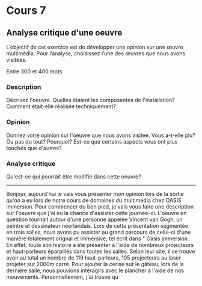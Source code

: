 # Cours 7
## Analyse critique d'une oeuvre

L’objectif de cet exercice est de développer une opinion sur une œuvre multimédia. Pour l’analyse, choisissez l’une des œuvres que nous avons visitées. 

Entre 300 et 400 mots. 

### Description
Décrivez l'oeuvre. Quelles étaient les composantes de l'installation? Comment était-elle réalisée techniquement? 

### Opinion
Donnez votre opinion sur l'oeuvre que nous avons visitée. Vous a-t-elle plu? Ou pas du tout? Pourquoi? Est-ce que certains aspects vous ont plus touchés que d'autres? 

### Analyse critique
Qu'est-ce qui pourrait être modifié dans cette oeuvre? 
_______________________________________________________________________________________________________________________________________________________________________

Bonjour, aujourd'hui je vais vous présenter mon opinion lors de la sortie qu'on a eu lors de notre cours de domaines du multimédia chez OASIS immersion. Pour commencer du bon pied, je vais vous faire une description sur l'oeuvre que j'ai eu la chance d'assister cette journée-ci. L'oeuvre en question tournait autour d'une personne appelée Vincent van Gogh, un peintre et dessinateur néerlandais. Lors de cette présentation segmentée en trois salles, nous avons pu assister au grand parcours de celui-ci d'une manière totalement orignal et immersive, tel écrit dans " Oasis immersion. En effet, toute son histoire a été présenter à l'aide de nombreux projecteurs et haut-parleurs éparpillés dans toutes les salles. Selon leur site, il se trouve avoir au total un nombre de 119 haut-parleurs, 105 projecteurs au laser projeter sur 2000m carré. Pour ajouter la cerise sur le gâteau, lors de la dernière salle, nous pouvions intéragirs avec le plancher à l'aide de nos mouvements. Personnellement, j'ai trouvé qu
